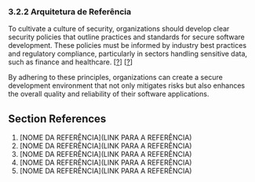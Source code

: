### 3.2.2 Arquitetura de Referência <!-- INCOMPLETO E INCONSISTENTE -->

To cultivate a culture of security, organizations should develop clear security policies that outline practices and standards for secure software development. These policies must be informed by industry best practices and regulatory compliance, particularly in sectors handling sensitive data, such as finance and healthcare. [[?](#ref-?)] [[?](#ref-?)]

By adhering to these principles, organizations can create a secure development environment that not only mitigates risks but also enhances the overall quality and reliability of their software applications.

## Section References

1. <a name="ref-?"></a>[NOME DA REFERÊNCIA](LINK PARA A REFERÊNCIA) <!-- REF-? -->
2. <a name="ref-?"></a>[NOME DA REFERÊNCIA](LINK PARA A REFERÊNCIA) <!-- REF-? -->
3. <a name="ref-?"></a>[NOME DA REFERÊNCIA](LINK PARA A REFERÊNCIA) <!-- REF-? -->
4. <a name="ref-?"></a>[NOME DA REFERÊNCIA](LINK PARA A REFERÊNCIA) <!-- REF-? -->
5. <a name="ref-?"></a>[NOME DA REFERÊNCIA](LINK PARA A REFERÊNCIA) <!-- REF-? -->